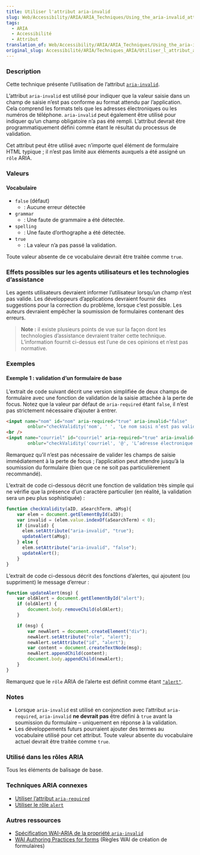 ```yaml
---
title: Utiliser l'attribut aria-invalid
slug: Web/Accessibility/ARIA/ARIA_Techniques/Using_the_aria-invalid_attribute
tags:
  - ARIA
  - Accessibilité
  - Attribut
translation_of: Web/Accessibility/ARIA/ARIA_Techniques/Using_the_aria-invalid_attribute
original_slug: Accessibilité/ARIA/Techniques_ARIA/Utiliser_l_attribut_aria-invalid
---
```

### Description

Cette technique présente l’utilisation de l’attribut [`aria-invalid`](http://www.w3.org/TR/wai-aria/states_and_properties#aria-invalid).

L’attribut `aria-invalid` est utilisé pour indiquer que la valeur saisie dans un champ de saisie n’est pas conforme au format attendu par l’application. Cela comprend les formats tels que les adresses électroniques ou les numéros de téléphone. `aria-invalid` peut également être utilisé pour indiquer qu’un champ obligatoire n’a pas été rempli. L’attribut devrait être programmatiquement défini comme étant le résultat du processus de validation.

Cet attribut peut être utilisé avec n’importe quel élément de formulaire HTML typique&nbsp;; il n’est pas limité aux éléments auxquels a été assigné un `rôle` ARIA.

### Valeurs

#### Vocabulaire

- `false` (défaut)
  - : Aucune erreur détectée
- `grammar`
  - : Une faute de grammaire a été détectée.
- `spelling`
  - : Une faute d’orthographe a été détectée.
- `true`
  - : La valeur n’a pas passé la validation.

Toute valeur absente de ce vocabulaire devrait être traitée comme `true`.

### Effets possibles sur les agents utilisateurs et les technologies d’assistance

Les agents utilisateurs devraient informer l’utilisateur lorsqu’un champ n’est pas valide. Les développeurs d’applications devraient fournir des suggestions pour la correction du problème, lorsque c’est possible. Les auteurs devraient empêcher la soumission de formulaires contenant des erreurs.

> **Note :** il existe plusieurs points de vue sur la façon dont les technologies d’assistance devraient traiter cette technique. L’information fournit ci-dessus est l’une de ces opinions et n’est pas normative.

### Exemples

#### Exemple 1&nbsp;: validation d’un formulaire de base

L’extrait de code suivant décrit une version simplifiée de deux champs de formulaire avec une fonction de validation de la saisie attachée à la perte de focus. Notez que la valeur par défaut de `aria-required` étant `false`, il n’est pas strictement nécessaire d’ajouter à entrer.

```html
<input name="nom" id="nom" aria-required="true" aria-invalid="false"
        onblur="checkValidity('nom', ' ', 'Le nom saisi n’est pas valide (vous devez saisir un nom et un prénom)');"/>
<br />
<input name="courriel" id="courriel" aria-required="true" aria-invalid="false"
        onblur="checkValidity('courriel', '@', 'L’adresse électronique saisie n’est pas valide');"/>
```

Remarquez qu’il n’est pas nécessaire de valider les champs de saisie immédiatement à la perte de focus&nbsp;; l’application peut attendre jusqu’à la soumission du formulaire (bien que ce ne soit pas particulièrement recommandé).

L’extrait de code ci-dessous décrit une fonction de validation très simple qui ne vérifie que la présence d’un caractère particulier (en réalité, la validation sera un peu plus sophistiquée)&nbsp;:

```js
function checkValidity(aID, aSearchTerm, aMsg){
    var elem = document.getElementById(aID);
    var invalid = (elem.value.indexOf(aSearchTerm) < 0);
    if (invalid) {
      elem.setAttribute("aria-invalid", "true");
      updateAlert(aMsg);
    } else {
      elem.setAttribute("aria-invalid", "false");
      updateAlert();
    }
}
```

L’extrait de code ci-dessous décrit des fonctions d’alertes, qui ajoutent (ou suppriment) le message d’erreur&nbsp;:

```js
function updateAlert(msg) {
    var oldAlert = document.getElementById("alert");
    if (oldAlert) {
        document.body.removeChild(oldAlert);
    }

    if (msg) {
        var newAlert = document.createElement("div");
        newAlert.setAttribute("role", "alert");
        newAlert.setAttribute("id", "alert");
        var content = document.createTextNode(msg);
        newAlert.appendChild(content);
        document.body.appendChild(newAlert);
    }
}
```

Remarquez que le `rôle` ARIA de l’alerte est définit comme étant [`"alert"`](/fr/Accessibilité/ARIA/Techniques_ARIA/Utiliser_le_rôle_alert).

### Notes

- Lorsque `aria-invalid` est utilisé en conjonction avec l’attribut `aria-required`, `aria-invalid` **ne devrait pas** être défini à `true` avant la soumission du formulaire – uniquement en réponse à la validation.
- Les développements futurs pourraient ajouter des termes au vocabulaire utilisé pour cet attribut. Toute valeur absente du vocabulaire actuel devrait être traitée comme `true`.

### Utilisé dans les rôles ARIA

Tous les éléments de balisage de base.

### Techniques ARIA connexes

- [Utiliser l’attribut `aria-required`](/fr/Accessibilité/ARIA/Techniques_ARIA/Utiliser_l_attribut_aria-required)
- [Utiliser le rôle `alert`](/fr/Accessibilité/ARIA/Techniques_ARIA/Utiliser_le_rôle_alert)

### Autres ressources

- [Spécification WAI-ARIA de la propriété `aria-invalid`](http://www.w3.org/TR/wai-aria/states_and_properties#aria-invalid)
- [WAI Authoring Practices for forms](http://www.w3.org/TR/wai-aria-practices/#ariaform) (Règles WAI de création de formulaires)
